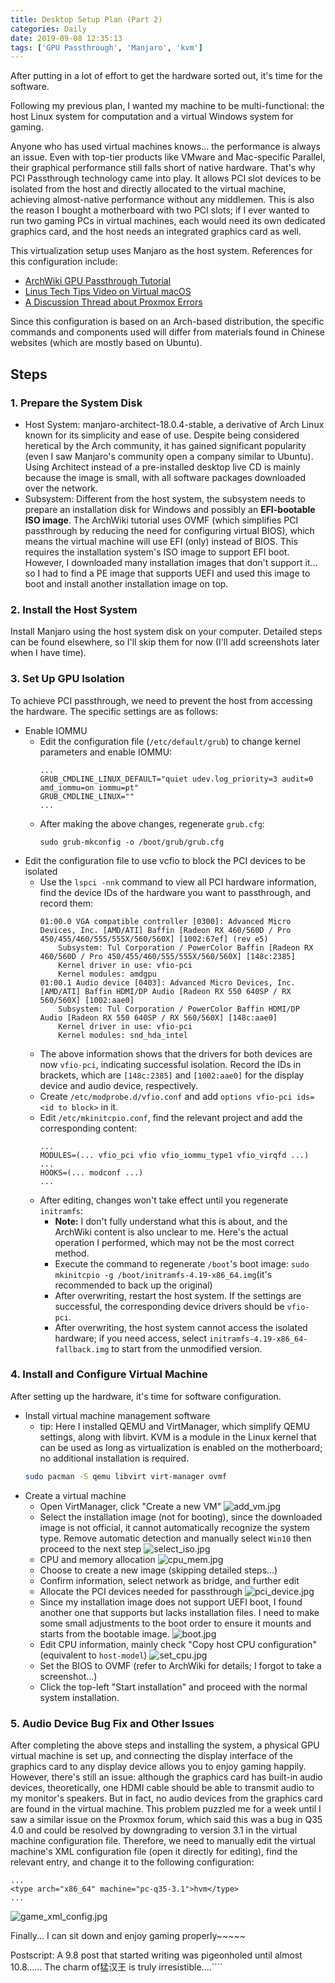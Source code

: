 ```yaml
---
title: Desktop Setup Plan (Part 2)
categories: Daily
date: 2019-09-08 12:35:13
tags: ['GPU Passthrough', 'Manjaro', 'kvm']
---
```


After putting in a lot of effort to get the hardware sorted out, it's time for the software.

<!-- Abstract part -->
<!-- more -->

Following my previous plan, I wanted my machine to be multi-functional: the host Linux system for computation and a virtual Windows system for gaming.

Anyone who has used virtual machines knows... the performance is always an issue. Even with top-tier products like VMware and Mac-specific Parallel, their graphical performance still falls short of native hardware. That's why PCI Passthrough technology came into play. It allows PCI slot devices to be isolated from the host and directly allocated to the virtual machine, achieving almost-native performance without any middlemen. This is also the reason I bought a motherboard with two PCI slots; if I ever wanted to run two gaming PCs in virtual machines, each would need its own dedicated graphics card, and the host needs an integrated graphics card as well.

This virtualization setup uses Manjaro as the host system. References for this configuration include:

- [ArchWiki GPU Passthrough Tutorial](https://wiki.archlinux.org/index.php/PCI_passthrough_via_OVMF_(%E7%AE%80%E4%BD%93%E4%B8%AD%E6%96%87))
- [Linus Tech Tips Video on Virtual macOS](https://www.bilibili.com/video/av54526748)
- [A Discussion Thread about Proxmox Errors]()

Since this configuration is based on an Arch-based distribution, the specific commands and components used will differ from materials found in Chinese websites (which are mostly based on Ubuntu).

## Steps

### 1. Prepare the System Disk

- Host System: manjaro-architect-18.0.4-stable, a derivative of Arch Linux known for its simplicity and ease of use. Despite being considered heretical by the Arch community, it has gained significant popularity (even I saw Manjaro's community open a company similar to Ubuntu). Using Architect instead of a pre-installed desktop live CD is mainly because the image is small, with all software packages downloaded over the network.
- Subsystem: Different from the host system, the subsystem needs to prepare an installation disk for Windows and possibly an **EFI-bootable ISO image**. The ArchWiki tutorial uses OVMF (which simplifies PCI passthrough by reducing the need for configuring virtual BIOS), which means the virtual machine will use EFI (only) instead of BIOS. This requires the installation system's ISO image to support EFI boot. However, I downloaded many installation images that don't support it... so I had to find a PE image that supports UEFI and used this image to boot and install another installation image on top.

### 2. Install the Host System

Install Manjaro using the host system disk on your computer. Detailed steps can be found elsewhere, so I'll skip them for now (I'll add screenshots later when I have time).

### 3. Set Up GPU Isolation

To achieve PCI passthrough, we need to prevent the host from accessing the hardware. The specific settings are as follows:

- Enable IOMMU
    - Edit the configuration file (`/etc/default/grub`) to change kernel parameters and enable IOMMU:
        ```
        ...
        GRUB_CMDLINE_LINUX_DEFAULT="quiet udev.log_priority=3 audit=0 amd_iommu=on iommu=pt"
        GRUB_CMDLINE_LINUX=""
        ...
        ```
    - After making the above changes, regenerate `grub.cfg`:
        ```
        sudo grub-mkconfig -o /boot/grub/grub.cfg
        ```
- Edit the configuration file to use vcfio to block the PCI devices to be isolated
    - Use the `lspci -nnk` command to view all PCI hardware information, find the device IDs of the hardware you want to passthrough, and record them:
        ```
        01:00.0 VGA compatible controller [0300]: Advanced Micro Devices, Inc. [AMD/ATI] Baffin [Radeon RX 460/560D / Pro 450/455/460/555/555X/560/560X] [1002:67ef] (rev e5)
            Subsystem: Tul Corporation / PowerColor Baffin [Radeon RX 460/560D / Pro 450/455/460/555/555X/560/560X] [148c:2385]
            Kernel driver in use: vfio-pci
            Kernel modules: amdgpu
        01:00.1 Audio device [0403]: Advanced Micro Devices, Inc. [AMD/ATI] Baffin HDMI/DP Audio [Radeon RX 550 640SP / RX 560/560X] [1002:aae0]
            Subsystem: Tul Corporation / PowerColor Baffin HDMI/DP Audio [Radeon RX 550 640SP / RX 560/560X] [148c:aae0]
            Kernel driver in use: vfio-pci
            Kernel modules: snd_hda_intel
        ```
    - The above information shows that the drivers for both devices are now `vfio-pci`, indicating successful isolation. Record the IDs in brackets, which are `[148c:2385]` and `[1002:aae0]` for the display device and audio device, respectively.
    - Create `/etc/modprobe.d/vfio.conf` and add `options vfio-pci ids=<id to block>` in it.
    - Edit `/etc/mkinitcpio.conf`, find the relevant project and add the corresponding content:
        ```
        ...
        MODULES=(... vfio_pci vfio vfio_iommu_type1 vfio_virqfd ...)
        ...
        HOOKS=(... modconf ...)
        ...
        ```
    - After editing, changes won't take effect until you regenerate `initramfs`:
        - **Note:** I don't fully understand what this is about, and the ArchWiki content is also unclear to me. Here's the actual operation I performed, which may not be the most correct method.
        - Execute the command to regenerate `/boot`'s boot image: `sudo mkinitcpio -g /boot/initramfs-4.19-x86_64.img`(it's recommended to back up the original)
        - After overwriting, restart the host system. If the settings are successful, the corresponding device drivers should be `vfio-pci`.
        - After overwriting, the host system cannot access the isolated hardware; if you need access, select `initramfs-4.19-x86_64-fallback.img` to start from the unmodified version.

### 4. Install and Configure Virtual Machine

After setting up the hardware, it's time for software configuration.
- Install virtual machine management software
    + tip: Here I installed QEMU and VirtManager, which simplify QEMU settings, along with libvirt. KVM is a module in the Linux kernel that can be used as long as virtualization is enabled on the motherboard; no additional installation is required.
    ```bash
    sudo pacman -S qemu libvirt virt-manager ovmf
    ```
- Create a virtual machine
    - Open VirtManager, click "Create a new VM"
        ![add_vm.jpg](https://raw.githubusercontent.com/SilenWang/Gallary/master/add_vm.jpg)
    - Select the installation image (not for booting), since the downloaded image is not official, it cannot automatically recognize the system type. Remove automatic detection and manually select `Win10` then proceed to the next step
        ![select_iso.jpg](https://raw.githubusercontent.com/SilenWang/Gallary/master/select_iso.jpg)
    - CPU and memory allocation
        ![cpu_mem.jpg](https://raw.githubusercontent.com/SilenWang/Gallary/master/cpu_mem.jpg)
    - Choose to create a new image (skipping detailed steps...)
    - Confirm information, select network as bridge, and further edit
    - Allocate the PCI devices needed for passthrough
        ![pci_device.jpg](https://raw.githubusercontent.com/SilenWang/Gallary/master/pci_device.jpg)
    - Since my installation image does not support UEFI boot, I found another one that supports but lacks installation files. I need to make some small adjustments to the boot order to ensure it mounts and starts from the bootable image.
        ![boot.jpg](https://raw.githubusercontent.com/SilenWang/Gallary/master/boot.jpg)
    - Edit CPU information, mainly check "Copy host CPU configuration" (equivalent to `host-model`)
        ![set_cpu.jpg](https://raw.githubusercontent.com/SilenWang/Gallary/master/set_cpu.jpg)
    - Set the BIOS to OVMF (refer to ArchWiki for details; I forgot to take a screenshot...)
    - Click the top-left "Start installation" and proceed with the normal system installation.

### 5. Audio Device Bug Fix and Other Issues

After completing the above steps and installing the system, a physical GPU virtual machine is set up, and connecting the display interface of the graphics card to any display device allows you to enjoy gaming happily. However, there's still an issue: although the graphics card has built-in audio devices, theoretically, one HDMI cable should be able to transmit audio to my monitor's speakers. But in fact, no audio devices from the graphics card are found in the virtual machine. This problem puzzled me for a week until I saw a similar issue on the Proxmox forum, which said this was a bug in Q35 4.0 and could be resolved by downgrading to version 3.1 in the virtual machine configuration file. Therefore, we need to manually edit the virtual machine's XML configuration file (open it directly for editing), find the relevant entry, and change it to the following configuration:

```
...
<type arch="x86_64" machine="pc-q35-3.1">hvm</type>
...
```

![game_xml_config.jpg](https://raw.githubusercontent.com/SilenWang/Gallary/master/game_xml_config.jpg)

Finally... I can sit down and enjoy gaming properly~~~~~

Postscript: A 9.8 post that started writing was pigeonholed until almost 10.8...... The charm of猛汉王 is truly irresistible....````
